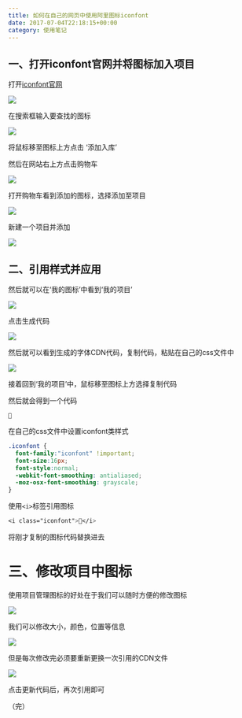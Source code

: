 ```yaml
---
title: 如何在自己的网页中使用阿里图标iconfont
date: 2017-07-04T22:18:15+00:00
category: 使用笔记
---
```


## 一、打开iconfont官网并将图标加入项目

打开[iconfont官网](http://iconfont.cn)

![](/pics/2017/07/TIMscreenshot20170704093102.png)

在搜索框输入要查找的图标

![](/pics/2017/07/TIMscreenshot20170704093138.png)

将鼠标移至图标上方点击 ‘添加入库’

然后在网站右上方点击购物车

![](/pics/2017/07/TIMscreenshot20170704093218.png)

打开购物车看到添加的图标，选择添加至项目

![](/pics/2017/07/TIMscreenshot20170704093246.png)

新建一个项目并添加

![](/pics/2017/07/TIMscreenshot20170704093420.png)

## 二、引用样式并应用

然后就可以在‘我的图标’中看到‘我的项目’

![](/pics/2017/07/TIMscreenshot20170704093439.png)

点击生成代码

![](/pics/2017/07/TIMscreenshot20170704093521.png)

然后就可以看到生成的字体CDN代码，复制代码，粘贴在自己的css文件中

![](/pics/2017/07/TIMscreenshot20170704093747.png)


接着回到‘我的项目’中，鼠标移至图标上方选择复制代码

然后就会得到一个代码

```

```

在自己的css文件中设置iconfont类样式

```css
.iconfont {
  font-family:"iconfont" !important;
  font-size:16px;
  font-style:normal;
  -webkit-font-smoothing: antialiased;
  -moz-osx-font-smoothing: grayscale;
}
```

使用`<i>`标签引用图标
```css
<i class="iconfont"></i>
```

将刚才复制的图标代码替换进去

# 三、修改项目中图标

使用项目管理图标的好处在于我们可以随时方便的修改图标

![](/pics/2017/07/TIMscreenshot20170704095640.png)

我们可以修改大小，颜色，位置等信息

![](/pics/2017/07/TIMscreenshot20170704095840.png)

但是每次修改完必须要重新更换一次引用的CDN文件

![](/pics/2017/07/TIMscreenshot20170704095932.png)

点击更新代码后，再次引用即可


（完）

